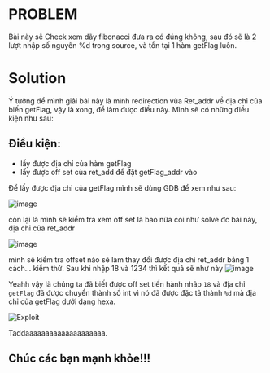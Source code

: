 # PROBLEM

Bài này sẽ Check xem dãy fibonacci đưa ra có đúng không, sau đó sẽ là 2 lượt nhập số nguyên %d trong source, và tồn tại 1 hàm getFlag luôn.

# Solution

Ý tưởng để mình giải bài này là mình redirection vủa Ret_addr về địa chỉ của biến getFlag, vậy là xong, để làm được điều này. Mình sẽ có những điều kiện như sau:

## Điều kiện:
 * lấy được địa chỉ của hàm getFlag
 * lấy được off set của ret_add để đặt getFlag_addr vào

 Để lấy được địa chỉ của getFlag mình sẽ dùng GDB để xem như sau:

![image](https://user-images.githubusercontent.com/76993858/104084235-02b68000-5278-11eb-81d4-3dedeb3334a1.png)

còn lại là mình sẽ kiểm tra xem off set là bao nữa coi như solve đc bài này, địa chỉ của ret_addr

![image](https://user-images.githubusercontent.com/76993858/104084554-a7d25800-527a-11eb-9b03-56a9a5508854.png)

mình sẽ kiểm tra offset nào sẽ làm thay đổi được địa chỉ ret_addr bằng 1 cách... kiểm thử.
Sau khi nhập 18 và 1234 thì kết quả sẽ như này
![image](https://user-images.githubusercontent.com/76993858/104084818-3b0c8d00-527d-11eb-8665-7ced7aa5b2ce.png)

Yeahh vậy là chúng ta đã biết được off set tiến hành nhâp `18` và địa chỉ `getFlag` đã được chuyển thành số int vì nó đã được đặc tả thành `%d` mà địa chỉ của getFlag dưới dạng hexa.

![Exploit](https://user-images.githubusercontent.com/76993858/104084850-8c1c8100-527d-11eb-8fbc-ee16b7aba113.png)

Taddaaaaaaaaaaaaaaaaaaaa.
## Chúc các bạn mạnh khỏe!!!